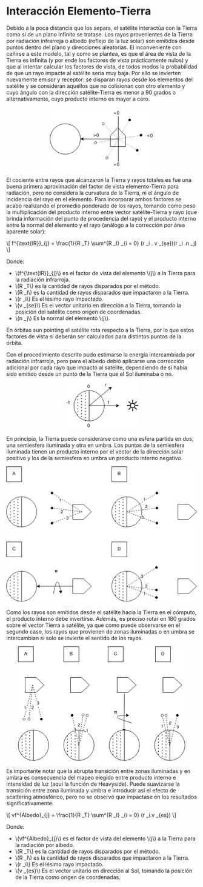 # Interacción Elemento-Tierra

Debido a la poca distancia que los separa, el satélite interactúa con la Tierra como si de un plano infinito se tratase. Los rayos provenientes de la Tierra por radiación infrarroja o albedo (reflejo de la luz solar) son emitidos desde puntos dentro del plano y direcciones aleatorias. El inconveniente con ceñirse a este modelo, tal y como se plantea, es que el área de vista de la Tierra es infinita (y por ende los factores de vista prácticamente nulos) y que al intentar calcular los factores de vista, de todos modos la probabilidad de que un rayo impacte al satélite sería muy baja. Por ello se invierten nuevamente emisor y receptor: se disparan rayos desde los elementos del satélite y se consideran aquellos que no colisionan con otro elemento y cuyo ángulo con la dirección satélite-Tierra es menor a 90 grados o alternativamente, cuyo producto interno es mayor a cero.

<center><img src="../images/earth_as_plane.png" ...></center>

El cociente entre rayos que alcanzaron la Tierra y rayos totales es fue una buena primera aproximación del factor de vista elemento-Tierra para radiación, pero no considera la curvatura de la Tierra, ni el ángulo de incidencia del rayo en el elemento. Para incorporar ambos factores se acabó realizando el promedio ponderado de los rayos, tomando como peso la multiplicación del producto interno entre vector satélite-Tierra y rayo (que brinda información del punto de procedencia del rayo) y el producto interno entre la normal del elemento y el rayo (análogo a la corrección por área aparente solar):

\\[ f^{\text{IR}}_{j} = \frac{1}{R _T} \sum^{R _I} _{i = 0} (r _i . v _{se})(r _i .n _j) \\]


Donde:

* \\(f^{\text{IR}}_{j}\\) es el factor de vista del elemento \\(j\\) a la Tierra para la radiación infrarroja.
* \\(R _T\\) es la cantidad de rayos disparados por el método.
* \\(R _I\\) es la cantidad de rayos disparados que impactaron a la Tierra.
* \\(r _i\\) Es el iésimo rayo impactado.
* \\(v _{se}\\) Es el vector unitario en dirección a la Tierra, tomando la posición del satélite como origen de coordenadas.
* \\(n _j\\) Es la normal del elemento \\(j\\).
 
En órbitas sun pointing el satélite rota respecto a la Tierra, por lo que estos factores de vista sí deberán ser calculados para distintos puntos de la órbita.

Con el procedimiento descrito pudo estimarse la energía intercambiada por radiación infrarroja, pero para el albedo debió aplicarse una corrección adicional por cada rayo que impactó al satélite, dependiendo de si había sido emitido desde un punto de la Tierra que el Sol iluminaba o no.

<center><img src="../images/albedo1.png" ...></center>

En principio, la Tierra puede considerarse como una esfera partida en dos, una semiesfera iluminada y otra en umbra. Los puntos de la semiesfera iluminada tienen un producto interno por el vector de la dirección solar positivo y los de la semiesfera en umbra un producto interno negativo.

<center><img src="../images/albedo2.png" ...></center>

Como los rayos son emitidos desde el satélite hacia la Tierra en el cómputo, el producto interno debe invertirse. Además, es preciso rotar en 180 grados sobre el vector Tierra a satélite, ya que como puede observarse en el segundo caso, los rayos que provienen de zonas iluminadas o en umbra se intercambian si solo se invierte el sentido de los rayos.

<center><img src="../images/albedo3.png" ...></center>

Es importante notar que la abrupta transición entre zonas iluminadas y en umbra es consecuencia del mapeo elegido entre producto interno e intensidad de luz (aquí la función de Heavyside). Puede suavizarse la transición entre zona iluminada y umbra e introducir así el efecto de scattering atmosférico, pero no se observó que impactase en los resultados significativamente.

\\[ vf^{Albedo}_{j} = \frac{1}{R _T} \sum^{R _I} _{i = 0} (r _i.v _{es}) \\]

Donde:
* \\(vf^{Albedo}_{j}\\) es el factor de vista del elemento \\(j\\) a la Tierra para la radiación por albedo.
* \\(R _T\\) es la cantidad de rayos disparados por el método.
* \\(R _I\\) es la cantidad de rayos disparados que impactaron a la Tierra.
* \\(r _i\\) Es el iésimo rayo impactado.
* \\(v _{es}\\) Es el vector unitario en dirección al Sol, tomando la posición de la Tierra como origen de coordenadas.
